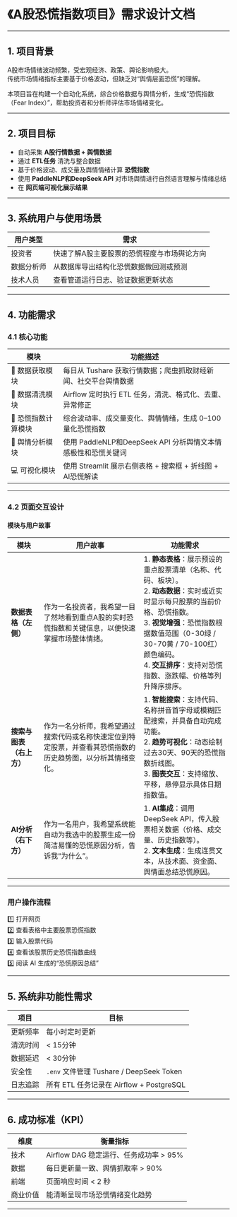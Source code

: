 # 《A股恐慌指数项目》需求设计文档

---

## 1. 项目背景

A股市场情绪波动频繁，受宏观经济、政策、舆论影响极大。  
传统市场情绪指标主要基于价格波动，但缺乏对“舆情层面恐慌”的理解。  

本项目旨在构建一个自动化系统，综合价格数据与舆情分析，生成“恐慌指数（Fear Index）”，帮助投资者和分析师评估市场情绪变化。

---

## 2. 项目目标

- 自动采集 **A股行情数据 + 舆情数据**  
- 通过 **ETL任务** 清洗与整合数据  
- 基于价格波动、成交量及舆情情绪计算 **恐慌指数**  
- 使用 **PaddleNLP和DeepSeek API** 对市场舆情进行自然语言理解与情绪总结  
- 在 **网页端可视化展示结果**

---

## 3. 系统用户与使用场景

| 用户类型 | 需求 |
|-----------|------|
| 投资者 | 快速了解A股主要股票的恐慌程度与市场舆论方向 |
| 数据分析师 | 从数据库导出结构化恐慌数据做回测或预测 |
| 技术人员 | 查看管道运行日志、验证数据更新状态 |

---

## 4. 功能需求

### 4.1 核心功能

| 模块 | 功能描述 |
|------|-----------|
| 🧭 数据获取模块 | 每日从 Tushare 获取行情数据；爬虫抓取财经新闻、社交平台舆情数据 |
| 🧹 数据清洗模块 | Airflow 定时执行 ETL 任务，清洗、格式化、去重、异常修正 |
| 🧮 恐慌指数计算模块 | 综合波动率、成交量变化、舆情情绪，生成 0–100 量化恐慌指数 |
| 🤖 舆情分析模块 | 使用 PaddleNLP和DeepSeek API 分析舆情文本情感极性和恐慌关键词 |
| 💻 可视化模块 | 使用 Streamlit 展示右侧表格 + 搜索框 + 折线图 + AI恐慌解读 |

---

### 4.2 页面交互设计

#### 模块与用户故事

| 模块 | 用户故事 | 功能需求 |
|------|-----------|-----------|
| **数据表格（左侧）** | 作为一名投资者，我希望一目了然地看到重点A股的实时恐慌指数和关键信息，以便快速掌握市场整体情绪。 | 1. **静态表格**：展示预设的重点股票清单（名称、代码、板块）。<br>2. **动态数据**：实时或近实时显示每只股票的当前价格、恐慌指数。<br>3. **视觉增强**：恐慌指数根据数值范围（0-30绿 / 30-70黄 / 70-100红）颜色编码。<br>4. **交互排序**：支持对恐慌指数、涨跌幅、价格等列升降序排序。 |
| **搜索与图表（右上方）** | 作为一名分析师，我希望通过搜索代码或名称快速定位到特定股票，并查看其恐慌指数的历史趋势图，以分析其情绪变化。 | 1. **智能搜索**：支持代码、名称拼音首字母或模糊匹配搜索，并具备自动完成功能。<br>2. **趋势可视化**：动态绘制过去30天、90天的恐慌指数折线图。<br>3. **图表交互**：支持缩放、平移，悬停显示具体日期指数值。 |
| **AI分析（右下方）** | 作为一名用户，我希望系统能自动为我选中的股票生成一份简洁易懂的恐慌原因分析，告诉我“为什么”。 | 1. **AI集成**：调用 DeepSeek API，传入股票相关数据（价格、成交量、历史指数等）。<br>2. **文本生成**：生成连贯文本，从技术面、资金面、舆情面总结恐慌原因。 |

---

### 用户操作流程

1️⃣ 打开网页  
2️⃣ 查看表格中主要股票恐慌指数  
3️⃣ 输入股票代码  
4️⃣ 查看该股票历史恐慌指数曲线  
5️⃣ 阅读 AI 生成的“恐慌原因总结”

---

## 5. 系统非功能性需求

| 项目 | 目标 |
|------|------|
| 更新频率 | 每小时定时更新 |
| 清洗时间 | < 15分钟 |
| 数据延迟 | < 30分钟 |
| 安全性 | `.env` 文件管理 Tushare / DeepSeek Token |
| 日志追踪 | 所有 ETL 任务记录在 Airflow + PostgreSQL |

---

## 6. 成功标准（KPI）

| 维度 | 衡量指标 |
|------|-----------|
| 技术 | Airflow DAG 稳定运行、任务成功率 > 95% |
| 数据 | 每日更新量一致、舆情抓取率 > 90% |
| 前端 | 页面响应时间 < 2 秒 |
| 商业价值 | 能清晰呈现市场恐慌情绪变化趋势 |

---
